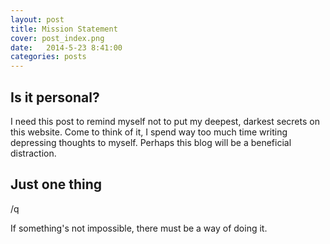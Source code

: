 ```yaml
---
layout: post
title: Mission Statement
cover: post_index.png
date:   2014-5-23 8:41:00
categories: posts
---
```


## Is it personal?

I need this post to remind myself not to put my deepest, darkest secrets on this website. Come to think of it, I spend way too much time writing depressing thoughts to myself. Perhaps this blog will be a beneficial distraction.

## Just one thing

/q

If something's not impossible, there must be a way of doing it.
